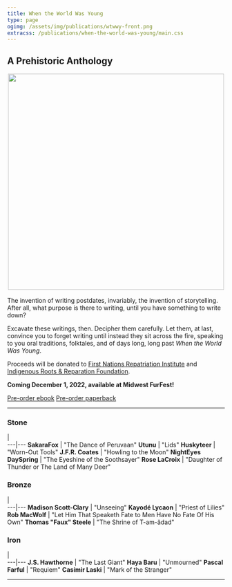 ```yaml
---
title: When the World Was Young
type: page
ogimg: /assets/img/publications/wtwwy-front.png
extracss: /publications/when-the-world-was-young/main.css
---
```


## A Prehistoric Anthology

<img src="/assets/img/publications/wtwwy-front.png" style="margin: 0 auto; display: block; width: 500px; max-width: 100%; margin-bottom: 1rem;">

The invention of writing postdates, invariably, the invention of storytelling. After all, what purpose is there to writing, until you have something to write down?

Excavate these writings, then. Decipher them carefully. Let them, at last, convince you to forget writing until instead they sit across the fire, speaking to you oral traditions, folktales, and of days long, long past *When the World Was Young*.

Proceeds will be donated to [First Nations Repatriation Institute](https://www.wearecominghome.org/) and [Indigenous Roots & Reparation Foundation](https://www.indigenousrrf.org/).

**Coming December 1, 2022, available at Midwest FurFest!**

<div class="buy">
<a href="https://makyo.itch.io/wtwwy" target="_blank">Pre-order ebook</a>
<a href="https://makyo-ink.square.site/product/when-the-world-was-young-a-prehistoric-anthology/13">Pre-order paperback</a>
</div>

-----

### Stone

   |   
---|---
**SakaraFox** | "The Dance of Peruvaan"
**Utunu** | "Lids"
**Huskyteer** | "Worn-Out Tools"
**J.F.R. Coates** | "Howling to the Moon"
**NightEyes DaySpring** | "The Eyeshine of the Soothsayer"
**Rose LaCroix** | "Daughter of Thunder or The Land of Many Deer"

### Bronze

   |   
---|---
**Madison Scott-Clary** | "Unseeing"
**Kayodé Lycaon** | "Priest of Lilies"
**Rob MacWolf** | "Let Him That Speaketh Fate to Men Have No Fate Of His Own"
**Thomas "Faux" Steele** | "The Shrine of T-am-ădad"

### Iron

   |   
---|---
**J.S. Hawthorne** | "The Last Giant"
**Haya Baru** | "Unmourned"
**Pascal Farful** | "Requiem"
**Casimir Laski** | "Mark of the Stranger"

-----
